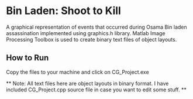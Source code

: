 # Bin Laden: Shoot to Kill 
A graphical representation of events that occurred during Osama Bin laden assassination implemented using graphics.h library. Matlab Image Processing Toolbox is used to create binary text files of object layouts.

## How to Run
Copy the files to your machine and click on CG_Project.exe

** Note: All text files here are object layouts in binary format. I have included CG_Project.cpp source file in case you want to edit some stuff. ** 


